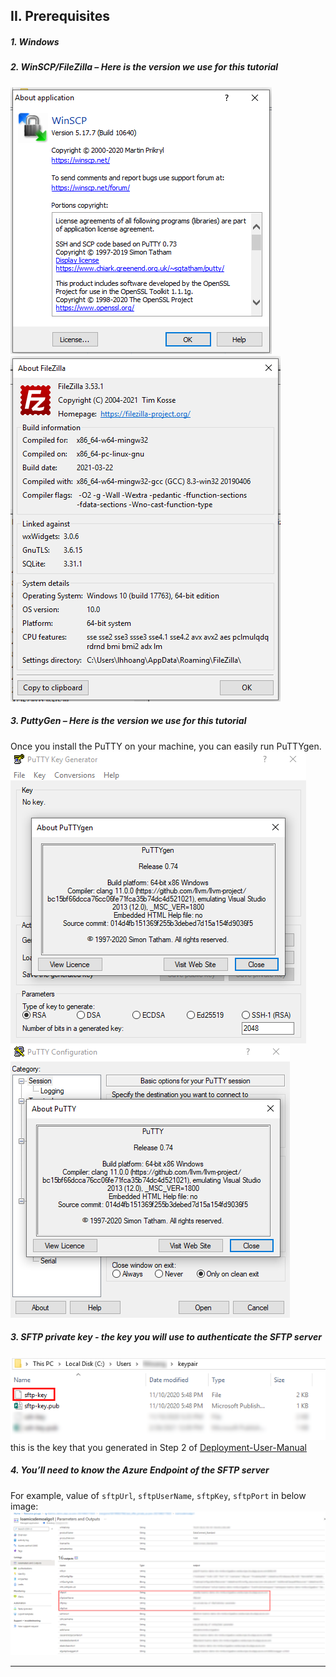 ## II. Prerequisites

##### 1. Windows

##### 2. WinSCP/FileZilla – Here is the version we use for this tutorial

![winscp_desktop_version](imgs/winscp_desktop_version.png "")  
![filezilla_desktop_version](imgs/filezilla_desktop_version.png "")  

##### 3. PuttyGen – Here is the version we use for this tutorial

Once you install the PuTTY on your machine, you can easily run PuTTYgen.   
![puttygen_desktop_version](imgs/puttygen_desktop_version.png "")  
![putty_desktop_version](imgs/putty_desktop_version.png "")  

##### 3. SFTP private key - the key you will use to authenticate the SFTP server

![sftp_pk_prepair](imgs/sftp_pk_prepair.png "")  
this is the key that you generated in Step 2 of [Deployment-User-Manual]  

##### 4. You’ll need to know the Azure Endpoint of the SFTP server

For example, value of `sftpUrl`, `sftpUserName`, `sftpKey`, `sftpPort` in below image:  
![sftp_endpoint_info](imgs/sftp_endpoint_info.png "")

---

[Deployment-User-Manual]: https://loamics.github.io/docs/user_manual/ii_pages.html